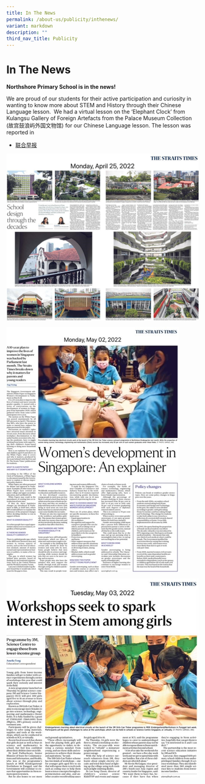 ```yaml
---
title: In The News
permalink: /about-us/publicity/inthenews/
variant: markdown
description: ""
third_nav_title: Publicity
---
```

# **In The News**

<strong>Northshore Primary School is in the news!</strong>
<p>We are proud of our students for their active participation and curiosity in wanting to know more about STEM and History through their Chinese Language lesson.&nbsp;  
We had a virtual lesson on the ‘Elephant Clock’ from Kulangsu Gallery of Foreign Artefacts from the Palace Museum Collection (故宫鼓浪屿外国文物馆) for our Chinese Language lesson. The lesson was reported in</p>
<ul>
	<li><a href="https://www.zaobao.com.sg/news/singapore/story20210324-1133601">联合早报</a>
	</li>	
</ul>

![](/images/25%20April%202022%20School%20Design.jpg)
	
![](/images/2%20May%202022%20Women%20in%20STEM.jpg)

![](/images/3%20May%202022%203M%20STEM%20workshop.jpg)